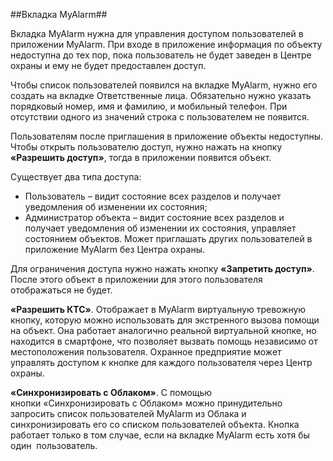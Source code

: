 ##Вкладка MyAlarm##

Вкладка MyAlarm  нужна для управления доступом пользователей в приложении MyAlarm. 
При входе в приложение информация по объекту недоступна до тех пор, пока пользователь не будет заведен в Центре охраны и ему не будет предоставлен доступ. 

Чтобы список пользователей появился на вкладке MyAlarm, нужно его создать на вкладке Ответственные лица. Обязательно нужно указать порядковый номер, имя и фамилию, и  мобильный телефон. При отсутствии одного из значений строка с пользователем не появится. 

Пользователям  после приглашения в приложение объекты недоступны. Чтобы открыть пользователю доступ, нужно нажать на кнопку **«Разрешить доступ»**,  тогда в приложении появится объект. 
 
Существует два типа доступа: 

* Пользователь – видит состояние всех разделов и получает уведомления об изменении их состояния; 
* Администратор объекта – видит состояние всех разделов и получает уведомления об изменении их состояния, управляет состоянием объектов.  Может приглашать других пользователей в приложение MyAlarm без Центра охраны. 
 
Для ограничения доступа нужно нажать кнопку **«Запретить доступ»**. После этого объект в приложении для этого пользователя отображаться не будет. 
 

**«Разрешить КТС»**. Отображает в MyAlarm виртуальную тревожную кнопку, которую можно использовать для экстренного вызова помощи на объект. Она работает аналогично реальной виртуальной кнопке, но находится в смартфоне, что позволяет вызвать помощь независимо от местоположения пользователя. Охранное предприятие может управлять доступом к кнопке для каждого пользователя через Центр охраны. 
 
**«Синхронизировать с Облаком»**. С помощью кнопки «Синхронизировать с Облаком» можно принудительно запросить список пользователей MyAlarm из Облака и синхронизировать его со списком пользователей объекта. Кнопка работает только в том случае, если на вкладке MyAlarm есть хотя бы один  пользователь.
 
